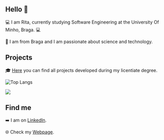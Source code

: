 ## Hello 👋

💻 I am Rita, currently studying Software Engineering at the University Of Minho, Braga. 💻

📍 I am from Braga and I am passionate about science and technology.


## Projects

🎓 [Here](https://github.com/rita-peixoto/uminho-lei/) you can find all projects developed during my licentiate degree.

![Top Langs](https://github-readme-stats.vercel.app/api/top-langs/?username=rita-peixoto&theme=dracula&hide=Roff)

![](https://komarev.com/ghpvc/?username=rita-peixoto)

## Find me

➡️ I am on [LinkedIn](https://www.linkedin.com/in/anaritapeixoto/).

🌐 Check my [Webpage](https://rita-peixoto.github.io/).

<!--
**rita-peixoto/rita-peixoto** is a ✨ _special_ ✨ repository because its `README.md` (this file) appears on your GitHub profile.

Here are some ideas to get you started:

- 🔭 I’m currently working on ...
- 🌱 I’m currently learning ...
- 👯 I’m looking to collaborate on ...
- 🤔 I’m looking for help with ...
- 💬 Ask me about ...
- 📫 How to reach me: ...
- 😄 Pronouns: ...
- ⚡ Fun fact: ...
-->
